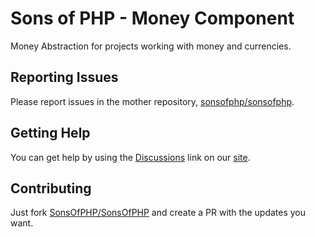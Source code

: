 Sons of PHP - Money Component
=============================

Money Abstraction for projects working with money and currencies.

## Reporting Issues

Please report issues in the mother repository, [sonsofphp/sonsofphp][mother].

## Getting Help

You can get help by using the [Discussions][discussions] link on our
[site][homepage].

## Contributing

Just fork [SonsOfPHP/SonsOfPHP][mother] and create a PR with the updates you
want.

[mother]: <https://github.com/SonsOfPHP/sonsofphp> "Sons of PHP Mother Repository"
[discussions]: https://github.com/orgs/SonsOfPHP/discussions
[homepage]: https://github.com/SonsOfPHP
